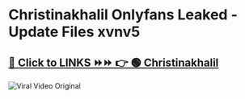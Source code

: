 
 # Christinakhalil Onlyfans Leaked - Update Files xvnv5

## <h2><a href="https://clipsfans.com/Christinakhalil&ref=git">🔗 Click to LINKS ⏩⏩ 👉 🟢 Christinakhalil </a></h2>

<a href="https://clipsfans.com/Christinakhalil&ref=git" rel="nofollow" data-target="animated-image.originalLink"><img src="https://i.ibb.co.com/xMMVF88/686577567.gif" alt="Viral Video Original" style="max-width: 100%; display: inline-block;" data-target="animated-image.originalImage"></a>

